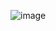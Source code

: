 ![image](https://github.com/mkhaleghian/sevenstate/assets/53839313/e839d940-a4cb-4d1c-9bd8-6a362a1bfb9f)
